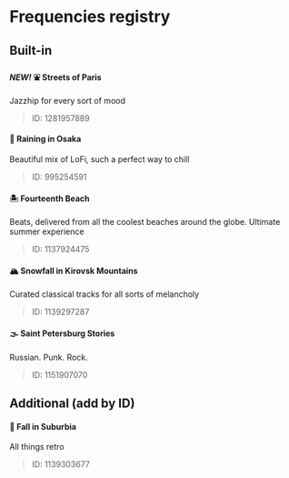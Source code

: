 # Frequencies registry
## Built-in
#### *NEW!* ⛲️ Streets of Paris
Jazzhip for every sort of mood
> ID: 1281957889
#### 🌌 Raining in Osaka
Beautiful mix of LoFi, such a perfect way to chill
> ID: 995254591
#### 🏝 Fourteenth Beach
Beats, delivered from all the coolest beaches around the globe. Ultimate summer experience
> ID: 1137924475
#### 🏔 Snowfall in Kirovsk Mountains
Curated classical tracks for all sorts of melancholy
> ID: 1139297287
#### 🌫 Saint Petersburg Stories
Russian. Punk. Rock.
> ID: 1151907070

## Additional (add by ID)
#### 🍁 Fall in Suburbia
All things retro
> ID: 1139303677
